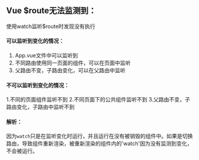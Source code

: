 ## Vue $route无法监测到：

使用watch监听$route时发现没有执行

#### 可以监听到变化的情况：

1. App.vue文件中可以监听到
2. 不同路由使用同一页面的组件，可以在页面中监听
3. 父路由不变，子路由变化，可以在父路由中监听

#### 不可以监听到变化的情况：

1.不同的页面组件监听不到
2.不同页面下的公共组件监听不到
3.父路由不变，子路由变化，子路由中监听不到

#### 解析：

因为`watch`只是在监听变化时运行，并且运行在没有被销毁的组件中。如果是切换路由，导致组件重新渲染，被重新渲染的组件内的'watch'因为没有监测到变化，不会被运行。

